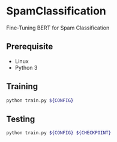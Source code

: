 # SpamClassification

Fine-Tuning BERT for Spam Classification

## Prerequisite

- Linux
- Python 3

## Training

```bash
python train.py ${CONFIG}
```

## Testing

```bash
python train.py ${CONFIG} ${CHECKPOINT}
```
